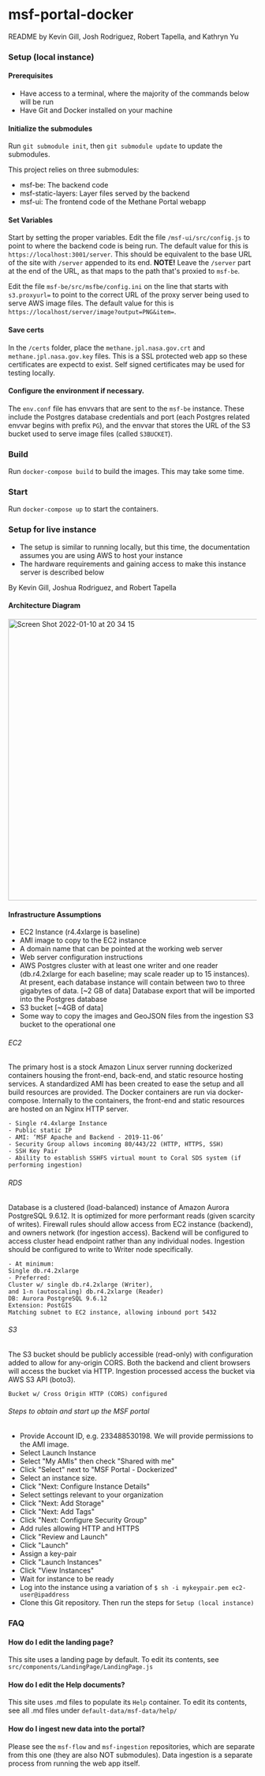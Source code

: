# msf-portal-docker
README by Kevin Gill, Josh Rodriguez, Robert Tapella, and Kathryn Yu

### Setup (local instance)
#### Prerequisites
- Have access to a terminal, where the majority of the commands below will be run
- Have Git and Docker installed on your machine

#### Initialize the submodules
Run `git submodule init`, then `git submodule update` to update the submodules.

This project relies on three submodules:
- msf-be: The backend code
- msf-static-layers: Layer files served by the backend
- msf-ui: The frontend code of the Methane Portal webapp

#### Set Variables
Start by setting the proper variables. Edit the file `/msf-ui/src/config.js` to point to where the backend code is being run. The default value for this is `https://localhost:3001/server`. This should be equivalent to the base URL of the site with `/server` appended to its end. **NOTE!** Leave the `/server` part at the end of the URL, as that maps to the path that's proxied to `msf-be`. 

Edit the file `msf-be/src/msfbe/config.ini` on the line that starts with `s3.proxyurl=` to point to the correct URL of the proxy server being used to serve AWS image files. The default value for this is `https://localhost/server/image?output=PNG&item=`.

#### Save certs
In the `/certs` folder, place the `methane.jpl.nasa.gov.crt` and `methane.jpl.nasa.gov.key` files. This is a SSL protected web app so these certificates are expectd to exist. Self signed certificates may be used for testing locally.

#### Configure the environment if necessary.
The `env.conf` file has envvars that are sent to the `msf-be` instance. These include the Postgres database credentials and port (each Postgres related envvar begins with prefix `PG`), and the envvar that stores the URL of the S3 bucket used to serve image files (called `S3BUCKET`).

### Build
Run `docker-compose build` to build the images. This may take some time.

### Start 
Run `docker-compose up` to start the containers.

### Setup for live instance
- The setup is similar to running locally, but this time, the documentation assumes you are using AWS to host your instance
- The hardware requirements and gaining access to make this instance server is described below

By Kevin Gill, Joshua Rodriguez, and Robert Tapella
#### Architecture Diagram
<img width="569" alt="Screen Shot 2022-01-10 at 20 34 15" src="https://user-images.githubusercontent.com/72052911/148881690-2d33ea49-7ac7-4ef9-8672-f06d5d4915a1.png">

#### Infrastructure Assumptions
- EC2 Instance (r4.4xlarge is baseline)
- AMI image to copy to the EC2 instance
- A domain name that can be pointed at the working web server
- Web server configuration instructions
- AWS Postgres cluster with at least one writer and one reader (db.r4.2xlarge for each baseline; may scale reader up to 15 instances). At present, each database instance will contain between two to three gigabytes of data. [~2 GB of data]
Database export that will be imported into the Postgres database
- S3 bucket [~4GB of data]
- Some way to copy the images and GeoJSON files from the ingestion S3 bucket to the operational one

###### EC2
The primary host is a stock Amazon Linux server running dockerized containers housing the front-end, back-end, and static resource hosting  services. A standardized AMI has been created to ease the setup and all build resources are provided. The Docker containers are run via docker-compose. Internally to the containers, the front-end and static resources are hosted on an Nginx HTTP server.


    - Single r4.4xlarge Instance
    - Public static IP
    - AMI: ‘MSF Apache and Backend - 2019-11-06’
    - Security Group allows incoming 80/443/22 (HTTP, HTTPS, SSH)
    - SSH Key Pair
    - Ability to establish SSHFS virtual mount to Coral SDS system (if performing ingestion)

###### RDS
Database is a clustered (load-balanced) instance of Amazon Aurora PostgreSQL 9.6.12. It is optimized for more performant reads (given scarcity of writes). Firewall rules should allow access from EC2 instance (backend), and owners network (for ingestion access). Backend will be configured to access cluster head endpoint rather than any individual nodes. Ingestion should be configured to write to Writer node specifically. 

    - At minimum: 
    Single db.r4.2xlarge 
    - Preferred: 
    Cluster w/ single db.r4.2xlarge (Writer), 
    and 1-n (autoscaling) db.r4.2xlarge (Reader)
    DB: Aurora PostgreSQL 9.6.12
    Extension: PostGIS
    Matching subnet to EC2 instance, allowing inbound port 5432

###### S3 
The S3 bucket should be publicly accessible (read-only) with configuration added to allow for any-origin CORS. Both the backend and client browsers will access the bucket via HTTP. Ingestion processed access the bucket via AWS S3 API (boto3).

    Bucket w/ Cross Origin HTTP (CORS) configured

######  Steps to obtain and start up the MSF portal
- Provide Account ID, e.g. 233488530198. We will provide permissions to the AMI image.
- Select Launch Instance
- Select "My AMIs" then check "Shared with me"
- Click "Select" next to "MSF Portal - Dockerized"
- Select an instance size.
- Click "Next: Configure Instance Details"
- Select settings relevant to your organization
- Click "Next: Add Storage"
- Click "Next: Add Tags"
- Click "Next: Configure Security Group"
- Add rules allowing HTTP and HTTPS
- Click "Review and Launch"
- Click "Launch"
- Assign a key-pair
- Click "Launch Instances"
- Click "View Instances"
- Wait for instance to be ready
- Log into the instance using a variation of
`$ sh -i mykeypair.pem ec2-user@ipaddress`
- Clone this Git repository. Then run the steps for `Setup (local instance)`

### FAQ
#### How do I edit the landing page?
This site uses a landing page by default. To edit its contents, see `src/components/LandingPage/LandingPage.js`
#### How do I edit the Help documents?
This site uses .md files to populate its `Help` container. To edit its contents, see all .md files under `default-data/msf-data/help/`
#### How do I ingest new data into the portal?
Please see the `msf-flow` and `msf-ingestion` repositories, which are separate from this one (they are also NOT submodules). Data ingestion is a separate process from running the web app itself.
